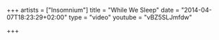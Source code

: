 +++
artists = ["Insomnium"]
title = "While We Sleep"
date = "2014-04-07T18:23:29+02:00"
type = "video"
youtube = "vBZ5SLJmfdw"

+++
